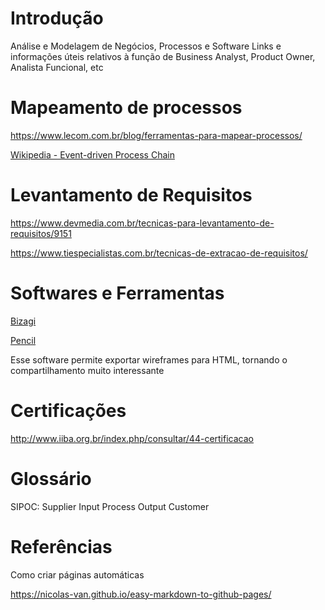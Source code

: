 # Introdução

Análise e Modelagem de Negócios, Processos e Software
Links e informações úteis relativos à função de Business Analyst, Product Owner, Analista Funcional, etc

# Mapeamento de processos

https://www.lecom.com.br/blog/ferramentas-para-mapear-processos/

[Wikipedia - Event-driven Process Chain](https://en.wikipedia.org/wiki/Event-driven_process_chain)

# Levantamento de Requisitos

https://www.devmedia.com.br/tecnicas-para-levantamento-de-requisitos/9151

https://www.tiespecialistas.com.br/tecnicas-de-extracao-de-requisitos/

# Softwares e Ferramentas

[Bizagi](https://portal.bizagi.com//en/download-modeler-confirmation?dwl=d40fb20ffc91a0cbb20cb8f7c328a52ff42ff11d)

[Pencil](https://pencil.evolus.vn/)

Esse software permite exportar wireframes para HTML, tornando o compartilhamento muito interessante

# Certificações

http://www.iiba.org.br/index.php/consultar/44-certificacao

# Glossário

SIPOC: Supplier Input Process Output Customer 

# Referências

Como criar páginas automáticas

https://nicolas-van.github.io/easy-markdown-to-github-pages/
